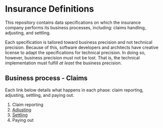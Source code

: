 # Insurance Definitions
This repository contains data specifications on which the insurance company performs its business processes, including: claims handling, adjusting, and settling.  

Each specification is tailored toward business precision and not technical precision.  Because of this, software developers and architects have creative license to adapt the specifications for technical precision.  In doing so, however, business precision must not be lost.  That is, the technical implementation must fulfill *at least* the business precision.

## Business process - Claims
Each link below details what happens in each phase: claim reporting, adjusting, settling, and paying out.

1. Claim reporting
2. [Adjusting](adjusting.md)
3. [Settling](settling.md)
4. Paying out